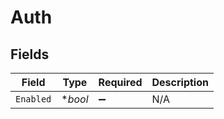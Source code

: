 # Auth


## Fields

| Field              | Type               | Required           | Description        |
| ------------------ | ------------------ | ------------------ | ------------------ |
| `Enabled`          | **bool*            | :heavy_minus_sign: | N/A                |